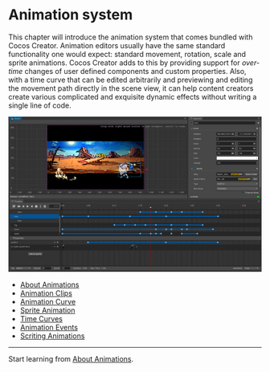 # Animation system
This chapter will introduce the animation system that comes bundled with Cocos Creator.
Animation editors usually have the same standard functionality one would expect: standard movement, rotation, scale and sprite animations. Cocos Creator adds to this by providing support for _over-time_ changes of user defined components and custom properties. Also, with a time curve that can be edited arbitrarily and previewing and editing the movement path directly in the scene view, it can help content creators create various complicated and exquisite dynamic effects without writing a single line of code.

<a href="index/animation_cover.png"><img src="index/animation_cover.png" alt="animation cover"></a>


- [About Animations](animation.md)
- [Animation Clips](animation-clip.md)
- [Animation Curve](animation-curve.md)
- [Sprite Animation](sprite-animation.md)
- [Time Curves](time-curve.md)
- [Animation Events](animation-event.md)
- [Scriting Animations](scripting-animation.md)


<hr>

Start learning from [About Animations](animation.md).
